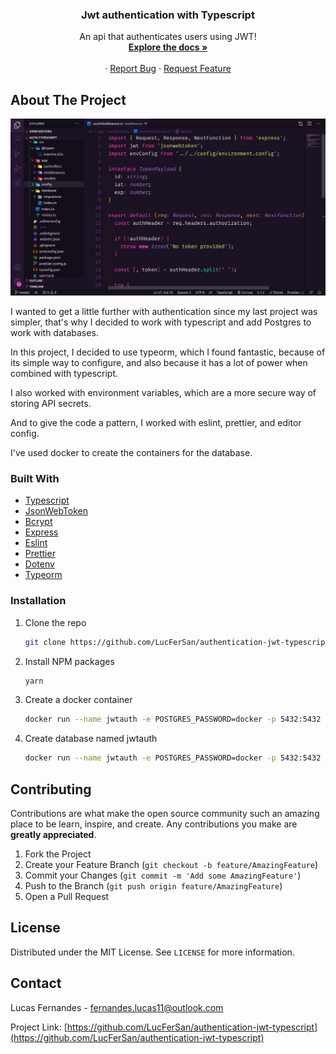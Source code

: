 <p align="center">
  <h3 align="center">Jwt authentication with Typescript</h3>

  <p align="center">
    An api that authenticates users using JWT!
    <br />
    <a href="https://github.com/LucFerSan/authentication-jwt-typescript"><strong>Explore the docs »</strong></a>
    <br />
    <br />
    ·
    <a href="https://github.com/LucFerSan/authentication-jwt-typescript/issues">Report Bug</a>
    ·
    <a href="https://github.com/LucFerSan/authentication-jwt-typescript/issues">Request Feature</a>
  </p>
</p>

## About The Project

![Jwt authentication typescript](.github/jwt-auth.png)

I wanted to get a little further with authentication since my last project was simpler, that's why I decided to work with typescript and add Postgres to work with databases.

In this project, I decided to use typeorm, which I found fantastic, because of its simple way to configure, and also because it has a lot of power when combined with typescript.

I also worked with environment variables, which are a more secure way of storing API secrets.

And to give the code a pattern, I worked with eslint, prettier, and editor config.

I've used docker to create the containers for the database.

### Built With

- [Typescript](https://www.typescriptlang.org/)
- [JsonWebToken](https://www.npmjs.com/package/jsonwebtoken)
- [Bcrypt](https://www.npmjs.com/package/bcrypt)
- [Express](https://www.npmjs.com/package/express)
- [Eslint](https://eslint.org/)
- [Prettier](https://prettier.io/)
- [Dotenv](https://www.npmjs.com/package/dotenv)
- [Typeorm](https://typeorm.io/#/)

### Installation

1. Clone the repo
   ```sh
   git clone https://github.com/LucFerSan/authentication-jwt-typescript
   ```
2. Install NPM packages
   ```sh
   yarn
   ```
3. Create a docker container
   ```sh
   docker run --name jwtauth -e POSTGRES_PASSWORD=docker -p 5432:5432 -d postgres
   ```
4. Create database named jwtauth
   ```sh
   docker run --name jwtauth -e POSTGRES_PASSWORD=docker -p 5432:5432 -d postgres
   ```

## Contributing

Contributions are what make the open source community such an amazing place to be learn, inspire, and create. Any contributions you make are **greatly appreciated**.

1. Fork the Project
2. Create your Feature Branch (`git checkout -b feature/AmazingFeature`)
3. Commit your Changes (`git commit -m 'Add some AmazingFeature'`)
4. Push to the Branch (`git push origin feature/AmazingFeature`)
5. Open a Pull Request

## License

Distributed under the MIT License. See `LICENSE` for more information.

## Contact

Lucas Fernandes - fernandes.lucas11@outlook.com

Project Link: [https://github.com/LucFerSan/authentication-jwt-typescript](https://github.com/LucFerSan/authentication-jwt-typescript)
